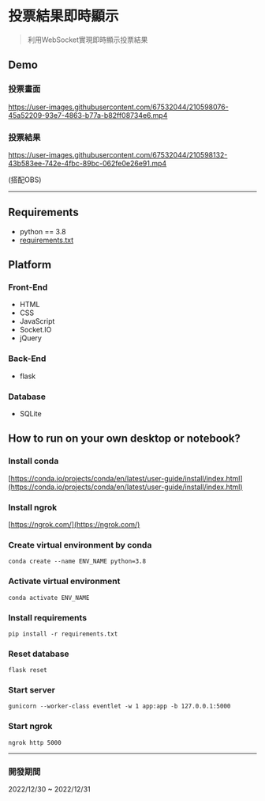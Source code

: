 # 投票結果即時顯示
> 利用WebSocket實現即時顯示投票結果
## Demo
### 投票畫面
https://user-images.githubusercontent.com/67532044/210598076-45a52209-93e7-4863-b77a-b82ff08734e6.mp4

### 投票結果
https://user-images.githubusercontent.com/67532044/210598132-43b583ee-742e-4fbc-89bc-062fe0e26e91.mp4    

(搭配OBS)

***

## Requirements
- python == 3.8
- [requirements.txt](https://github.com/JT-427/real-time-voting/blob/master/requirements.txt)

## Platform 
### Front-End
- HTML
- CSS
- JavaScript
- Socket.IO
- jQuery
### Back-End
- flask
### Database
- SQLite

## How to run on your own desktop or notebook?
### Install conda
 [https://conda.io/projects/conda/en/latest/user-guide/install/index.html](https://conda.io/projects/conda/en/latest/user-guide/install/index.html)
### Install ngrok
 [https://ngrok.com/](https://ngrok.com/)
### Create virtual environment by conda
```
conda create --name ENV_NAME python=3.8
```
### Activate virtual environment
```
conda activate ENV_NAME
```
### Install requirements
```
pip install -r requirements.txt
```
### Reset database
```
flask reset
```
### Start server
```
gunicorn --worker-class eventlet -w 1 app:app -b 127.0.0.1:5000
```
### Start ngrok
```
ngrok http 5000
```

***

### 開發期間
2022/12/30 ~ 2022/12/31
